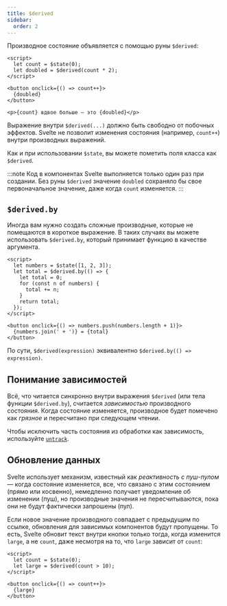 ```yaml
---
title: $derived
sidebar:
  order: 2
---
```


Производное состояние объявляется с помощью руны `$derived`:

```svelte
<script>
  let count = $state(0);
  let doubled = $derived(count * 2);
</script>

<button onclick={() => count++}>
  {doubled}
</button>

<p>{count} вдвое больше — это {doubled}</p>
```

Выражение внутри `$derived(...)` должно быть свободно от побочных эффектов. Svelte не позволит изменения состояния (например, `count++`) внутри производных выражений.

Как и при использовании `$state`, вы можете пометить поля класса как `$derived`.

:::note
Код в компонентах Svelte выполняется только один раз при создании. Без руны `$derived` значение `doubled` сохраняло бы свое первоначальное значение, даже когда `count` изменяется.
:::

## `$derived.by`

Иногда вам нужно создать сложные производные, которые не помещаются в короткое выражение. В таких случаях вы можете использовать `$derived.by`, который принимает функцию в качестве аргумента.

```svelte
<script>
  let numbers = $state([1, 2, 3]);
  let total = $derived.by(() => {
    let total = 0;
    for (const n of numbers) {
      total += n;
    }
    return total;
  });
</script>

<button onclick={() => numbers.push(numbers.length + 1)}>
  {numbers.join(' + ')} = {total}
</button>
```

По сути, `$derived(expression)` эквивалентно `$derived.by(() => expression)`.

## Понимание зависимостей

Всё, что читается синхронно внутри выражения `$derived` (или тела функции `$derived.by`), считается _зависимостью_ производного состояния. Когда состояние изменяется, производное будет помечено как _грязное_ и пересчитано при следующем чтении.

Чтобы исключить часть состояния из обработки как зависимость, используйте [`untrack`](svelte#untrack).

## Обновление данных

Svelte использует механизм, известный как _реактивность с пуш-пулом_ — когда состояние изменяется, все, что связано с этим состоянием (прямо или косвенно), немедленно получает уведомление об изменении (пуш), но производные значения не пересчитываются, пока они не будут фактически запрошены (пул).

Если новое значение производного совпадает с предыдущим по ссылке, обновления для зависимых компонентов будут пропущены. То есть, Svelte обновит текст внутри кнопки только тогда, когда изменится `large`, а не `count`, даже несмотря на то, что `large` зависит от `count`:

```svelte
<script>
  let count = $state(0);
  let large = $derived(count > 10);
</script>

<button onclick={() => count++}>
  {large}
</button>
```
